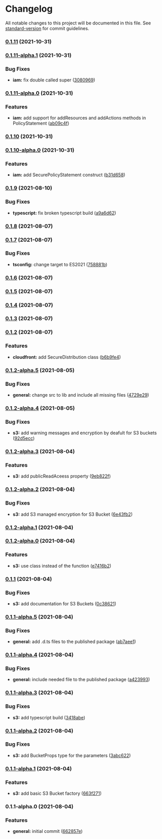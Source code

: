 # Changelog

All notable changes to this project will be documented in this file. See [standard-version](https://github.com/conventional-changelog/standard-version) for commit guidelines.

### [0.1.11](https://github.com/dudyn5ky1/secure-cdk/compare/v0.1.11-alpha.1...v0.1.11) (2021-10-31)

### [0.1.11-alpha.1](https://github.com/dudyn5ky1/secure-cdk/compare/v0.1.11-alpha.0...v0.1.11-alpha.1) (2021-10-31)


### Bug Fixes

* **iam:** fix double called super ([3080969](https://github.com/dudyn5ky1/secure-cdk/commit/30809697c06db45a07c4764306c3fa4a73fee68a))

### [0.1.11-alpha.0](https://github.com/dudyn5ky1/secure-cdk/compare/v0.1.10...v0.1.11-alpha.0) (2021-10-31)


### Features

* **iam:** add support for addResources and addActions methods in PolicyStatement ([ab09c4f](https://github.com/dudyn5ky1/secure-cdk/commit/ab09c4f1dd428b8cecca72df652e48921dc0a702))

### [0.1.10](https://github.com/dudyn5ky1/secure-cdk/compare/v0.1.10-alpha.0...v0.1.10) (2021-10-31)

### [0.1.10-alpha.0](https://github.com/dudyn5ky1/secure-cdk/compare/v0.1.9...v0.1.10-alpha.0) (2021-10-31)


### Features

* **iam:** add SecurePolicyStatement construct ([b31d658](https://github.com/dudyn5ky1/secure-cdk/commit/b31d658d33662fb86c0210616a291a54c2c69d4e))

### [0.1.9](https://github.com/dudyn5ky1/secure-cdk/compare/v0.1.8...v0.1.9) (2021-08-10)


### Bug Fixes

* **typescript:** fix broken typescript build ([a9a6d62](https://github.com/dudyn5ky1/secure-cdk/commit/a9a6d6257f17f5564ec92c81c35e070a9e223c73))

### [0.1.8](https://github.com/dudyn5ky1/secure-cdk/compare/v0.1.7...v0.1.8) (2021-08-07)

### [0.1.7](https://github.com/dudyn5ky1/secure-cdk/compare/v0.1.6...v0.1.7) (2021-08-07)


### Bug Fixes

* **tsconfig:** change target to ES2021 ([758881b](https://github.com/dudyn5ky1/secure-cdk/commit/758881bf78b52713b2e30fa568a142ca97cb8f9b))

### [0.1.6](https://github.com/dudyn5ky1/secure-cdk/compare/v0.1.5...v0.1.6) (2021-08-07)

### [0.1.5](https://github.com/dudyn5ky1/secure-cdk/compare/v0.1.4...v0.1.5) (2021-08-07)

### [0.1.4](https://github.com/dudyn5ky1/secure-cdk/compare/v0.1.3...v0.1.4) (2021-08-07)

### [0.1.3](https://github.com/dudyn5ky1/secure-cdk/compare/v0.1.2...v0.1.3) (2021-08-07)

### [0.1.2](https://github.com/dudyn5ky1/secure-cdk/compare/v0.1.2-alpha.5...v0.1.2) (2021-08-07)


### Features

* **cloudfront:** add SecureDistribution class ([b6b9fe4](https://github.com/dudyn5ky1/secure-cdk/commit/b6b9fe457686433d1eb97f3e3064ff695052991f))

### [0.1.2-alpha.5](https://github.com/dudyn5ky1/secure-cdk/compare/v0.1.2-alpha.4...v0.1.2-alpha.5) (2021-08-05)


### Bug Fixes

* **general:** change src to lib and include all missing files ([4729e29](https://github.com/dudyn5ky1/secure-cdk/commit/4729e29ee461a9c62328cb0bd51e855fd5f6890c))

### [0.1.2-alpha.4](https://github.com/dudyn5ky1/secure-cdk/compare/v0.1.2-alpha.3...v0.1.2-alpha.4) (2021-08-05)


### Bug Fixes

* **s3:** add warning messages and encryption by deafult for S3 buckets ([92d5ecc](https://github.com/dudyn5ky1/secure-cdk/commit/92d5ecc64772a805d5ab6db4308d25d1ff092d92))

### [0.1.2-alpha.3](https://github.com/dudyn5ky1/secure-cdk/compare/v0.1.2-alpha.2...v0.1.2-alpha.3) (2021-08-04)


### Features

* **s3:** add publicReadAceess property ([9eb822f](https://github.com/dudyn5ky1/secure-cdk/commit/9eb822f30c64cebcd8cb35d4b53699db8f660dde))

### [0.1.2-alpha.2](https://github.com/dudyn5ky1/secure-cdk/compare/v0.1.2-alpha.1...v0.1.2-alpha.2) (2021-08-04)


### Bug Fixes

* **s3:** add S3 managed encryption for S3 Bucket ([6e43fb2](https://github.com/dudyn5ky1/secure-cdk/commit/6e43fb2241d4382b954da1bcd6ec02ff38b47171))

### [0.1.2-alpha.1](https://github.com/dudyn5ky1/secure-cdk/compare/v0.1.2-alpha.0...v0.1.2-alpha.1) (2021-08-04)

### [0.1.2-alpha.0](https://github.com/dudyn5ky1/secure-cdk/compare/v0.1.1...v0.1.2-alpha.0) (2021-08-04)


### Features

* **s3:** use class instead of the function ([e7416b2](https://github.com/dudyn5ky1/secure-cdk/commit/e7416b2c3619d96ac841c00d29fe5333fd4ca54e))

### [0.1.1](https://github.com/dudyn5ky1/secure-cdk/compare/v0.1.1-alpha.5...v0.1.1) (2021-08-04)


### Bug Fixes

* **s3:** add documentation for S3 Buckets ([0c38621](https://github.com/dudyn5ky1/secure-cdk/commit/0c38621e1182b225003db31c6ffc7e8d6a753789))

### [0.1.1-alpha.5](https://github.com/dudyn5ky1/secure-cdk/compare/v0.1.1-alpha.4...v0.1.1-alpha.5) (2021-08-04)


### Bug Fixes

* **general:** add .d.ts files to the published package ([ab7aee1](https://github.com/dudyn5ky1/secure-cdk/commit/ab7aee1ae4ef9cfb5b5cdad9bdc6ce090d0bff13))

### [0.1.1-alpha.4](https://github.com/dudyn5ky1/secure-cdk/compare/v0.1.1-alpha.3...v0.1.1-alpha.4) (2021-08-04)


### Bug Fixes

* **general:** include needed file to the published package ([a423993](https://github.com/dudyn5ky1/secure-cdk/commit/a4239934b040eaa0301cbccc00a240c32747ceda))

### [0.1.1-alpha.3](https://github.com/dudyn5ky1/secure-cdk/compare/v0.1.1-alpha.2...v0.1.1-alpha.3) (2021-08-04)


### Bug Fixes

* **s3:** add typescript build ([3418abe](https://github.com/dudyn5ky1/secure-cdk/commit/3418abe6f7efd7e7f6222720cdd303103beeaa34))

### [0.1.1-alpha.2](https://github.com/dudyn5ky1/secure-cdk/compare/v0.1.1-alpha.1...v0.1.1-alpha.2) (2021-08-04)


### Bug Fixes

* **s3:** add BucketProps type for the parameters ([3abc622](https://github.com/dudyn5ky1/secure-cdk/commit/3abc622e289febb51ea62024373b7299bc5f15f0))

### [0.1.1-alpha.1](https://github.com/dudyn5ky1/secure-cdk/compare/v0.1.1-alpha.0...v0.1.1-alpha.1) (2021-08-04)


### Features

* **s3:** add basic S3 Bucket factory ([663f271](https://github.com/dudyn5ky1/secure-cdk/commit/663f271ca640c265e5f214617a6fd7f111cf67a1))

### 0.1.1-alpha.0 (2021-08-04)


### Features

* **general:** initial commit ([662857e](https://github.com/dudyn5ky1/secure-cdk/commit/662857ed7e95780940f66999c91b69a8d421bed1))
